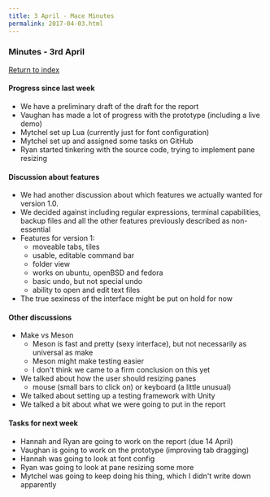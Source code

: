 ```yaml
---
title: 3 April - Mace Minutes
permalink: 2017-04-03.html
---
```


### Minutes - 3rd April

[Return to index](../index.html)

#### Progress since last week
* We have a preliminary draft of the draft for the report
* Vaughan has made a lot of progress with the prototype (including a live demo)
* Mytchel set up Lua (currently just for font configuration)
* Mytchel set up and assigned some tasks on GitHub
* Ryan started tinkering with the source code, trying to implement pane resizing

#### Discussion about features
* We had another discussion about which features we actually wanted for version 1.0.
* We decided against including regular expressions, terminal capabilities, backup files and all the other features previously described as non-essential
* Features for version 1:
  * moveable tabs, tiles
  * usable, editable command bar
  * folder view
  * works on ubuntu, openBSD and fedora
  * basic undo, but not special undo
  * ability to open and edit text files
* The true sexiness of the interface might be put on hold for now

#### Other discussions
* Make vs Meson
  * Meson is fast and pretty (sexy interface), but not necessarily as universal as make
  * Meson might make testing easier
  * I don't think we came to a firm conclusion on this yet
* We talked about how the user should resizing panes
  * mouse (small bars to click on) or keyboard (a little unusual)
* We talked about setting up a testing framework with Unity
* We talked a bit about what we were going to put in the report

#### Tasks for next week
* Hannah and Ryan are going to work on the report (due 14 April)
* Vaughan is going to work on the prototype (improving tab dragging)
* Hannah was going to look at font config
* Ryan was going to look at pane resizing some more
* Mytchel was going to keep doing his thing, which I didn't write down apparently
